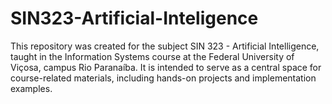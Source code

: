 # SIN323-Artificial-Inteligence
This repository was created for the subject SIN 323 - Artificial Intelligence, taught in the Information Systems course at the Federal University of Viçosa, campus Rio Paranaíba. It is intended to serve as a central space for course-related materials, including hands-on projects and implementation examples.
